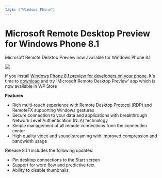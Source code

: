 ```yaml
---
tags: ["Windows Phone"]
---
```


# Microsoft Remote Desktop Preview for Windows Phone 8.1

Microsoft Remote Desktop Preview now available for Windows Phone 8.1

[![](http://cdn.marketplaceimages.windowsphone.com/v8/images/949b1b9f-7047-4921-bda8-cf873f30fb7f?imageType=ws_icon_large)](http://www.windowsphone.com/s?appid=299b09ab-207e-441c-9e8e-c8d66c20b76b)

If you install [Windows Phone 8.1 preview for developers on your phone.](http://nagvbt.blogspot.com/2014/05/20/upgrade-from-windows-phone-8-to-windows-phone-8-1/ "Upgrade from  Windows Phone 8  to Windows Phone 8.1") It's time to [download](http://www.windowsphone.com/s?appid=299b09ab-207e-441c-9e8e-c8d66c20b76b) and try 'Microsoft Remote Desktop Preview' app which is now available in WP Store

**Features**

- Rich multi-touch experience with Remote Desktop Protocol (RDP) and RemoteFX supporting Windows gestures
- Secure connection to your data and applications with breakthrough Network Level Authentication (NLA) technology
- Simple management of all remote connections from the connection center
- High quality video and sound streaming with improved compression and bandwidth usage

Release 8.1.1 includes the following updates:

- Pin desktop connections to the Start screen
- Support for word flow and predictive text
- Ability to disable thumbnails
